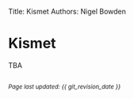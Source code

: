 Title: Kismet
Authors: Nigel Bowden

# Kismet

TBA


<small><br><i>Page last updated: {{ git_revision_date }} </i></small>